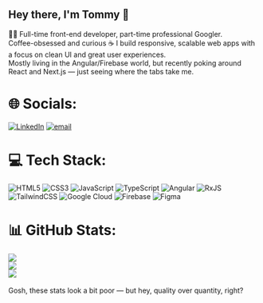 ## Hey there, I'm Tommy 👋  
👨‍💻 Full-time front-end developer, part-time professional Googler. <br />
Coffee-obsessed and curious ☕ I build responsive, scalable web apps with a focus on clean UI and great user experiences. <br />
Mostly living in the Angular/Firebase world, but recently poking around React and Next.js — just seeing where the tabs take me. <br />

# 🌐 Socials:
[![LinkedIn](https://img.shields.io/badge/LinkedIn-%230077B5.svg?logo=linkedin&logoColor=white)](https://linkedin.com/in/tommypurkiss)
[![email](https://img.shields.io/badge/Email-D14836?logo=gmail&logoColor=white)](mailto:tommypurkiss1@gmail.com) 

# 💻 Tech Stack:
![HTML5](https://img.shields.io/badge/html5-%23E34F26.svg?style=for-the-badge&logo=html5&logoColor=white)
![CSS3](https://img.shields.io/badge/css3-%231572B6.svg?style=for-the-badge&logo=css3&logoColor=white)
![JavaScript](https://img.shields.io/badge/javascript-%23323330.svg?style=for-the-badge&logo=javascript&logoColor=%23F7DF1E)
![TypeScript](https://img.shields.io/badge/typescript-%23007ACC.svg?style=for-the-badge&logo=typescript&logoColor=white)
![Angular](https://img.shields.io/badge/angular-%23DD0031.svg?style=for-the-badge&logo=angular&logoColor=white)
![RxJS](https://img.shields.io/badge/rxjs-%23B7178C.svg?style=for-the-badge&logo=reactivex&logoColor=white)
![TailwindCSS](https://img.shields.io/badge/tailwindcss-%2338B2AC.svg?style=for-the-badge&logo=tailwind-css&logoColor=white)
![Google Cloud](https://img.shields.io/badge/GoogleCloud-%234285F4.svg?style=for-the-badge&logo=google-cloud&logoColor=white)
![Firebase](https://img.shields.io/badge/firebase-%23039BE5.svg?style=for-the-badge&logo=firebase)
![Figma](https://img.shields.io/badge/figma-%23F24E1E.svg?style=for-the-badge&logo=figma&logoColor=white)

# 📊 GitHub Stats:
![](https://github-readme-stats.vercel.app/api?username=tommypurkiss&theme=vision-friendly-dark&hide_border=false&include_all_commits=true&count_private=true)<br/>
![](https://nirzak-streak-stats.vercel.app/?user=tommypurkiss&theme=vision-friendly-dark&hide_border=false)<br/>
![](https://github-readme-stats.vercel.app/api/top-langs/?username=tommypurkiss&theme=vision-friendly-dark&hide_border=false&include_all_commits=true&count_private=true&layout=compact)
<br /><br />
Gosh, these stats look a bit poor — but hey, quality over quantity, right?
<!-- Proudly created with GPRM ( https://gprm.itsvg.in ) -->
